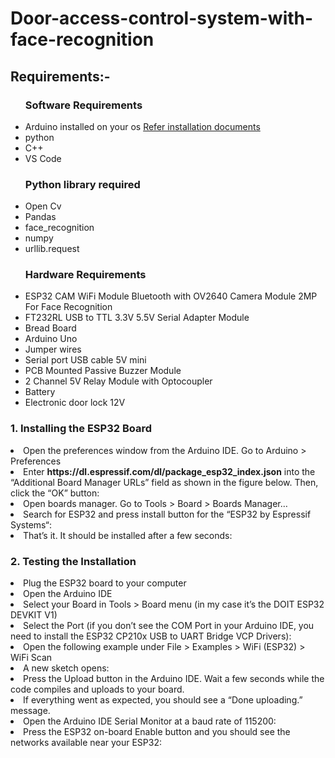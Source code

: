 # Door-access-control-system-with-face-recognition

## Requirements:-
<ul>
  <h3>Software Requirements</h3>
  <li>Arduino installed on your os <a href= "https://linoxide.com/how-to-install-arduino-ide-on-ubuntu-20-04/">Refer installation documents</a></li>
  <li>python</li>
  <li>C++</li>
  <li>VS Code</li>
</ul>
<ul>
  <h3>Python library required</h3>
  <li>Open Cv</li>
  <li>Pandas</li>
  <li>face_recognition</li>
  <li>numpy</li>
  <li>urllib.request</li>
</ul>
<ul>
  <h3>Hardware Requirements</h3>
  <li>ESP32 CAM WiFi Module Bluetooth with OV2640 Camera Module 2MP For Face Recognition</li>
  <li>FT232RL USB to TTL 3.3V 5.5V Serial Adapter Module</li>
  <li>Bread Board</li>
  <li>Arduino Uno</li>
  <li>Jumper wires</li>
  <li>Serial port USB cable 5V mini </li>
  <li>PCB Mounted Passive Buzzer Module</li>
  <li>2 Channel 5V Relay Module with Optocoupler</li>
  <li>Battery</li>
  <li>Electronic door lock 12V</li>
</ul>

### 1. Installing the ESP32 Board
<li>Open the preferences window from the Arduino IDE. Go to Arduino > Preferences</li>
<li>Enter <b>https://dl.espressif.com/dl/package_esp32_index.json</b> into the “Additional Board Manager URLs” field as shown in the figure below. Then, click the “OK” button:</li>
<li>Open boards manager. Go to Tools > Board > Boards Manager…</li>
<li>Search for ESP32 and press install button for the “ESP32 by Espressif Systems“:</li>
<li>That’s it. It should be installed after a few seconds:</li>

### 2. Testing the Installation
<li>Plug the ESP32 board to your computer</li>
<li>Open the Arduino IDE</li>
<li>Select your Board in Tools > Board menu (in my case it’s the DOIT ESP32 DEVKIT V1)</li>
<li>Select the Port (if you don’t see the COM Port in your Arduino IDE, you need to install the ESP32 CP210x USB to UART Bridge VCP Drivers):</li>
<li>Open the following example under File > Examples > WiFi (ESP32) > WiFi Scan</li>
<li>A new sketch opens:</li>
<li>Press the Upload button in the Arduino IDE. Wait a few seconds while the code compiles and uploads to your board.</li>
<li>If everything went as expected, you should see a “Done uploading.” message.</li>
<li>Open the Arduino IDE Serial Monitor at a baud rate of 115200:</li>
<li>Press the ESP32 on-board Enable button and you should see the networks available near your ESP32:</li>
